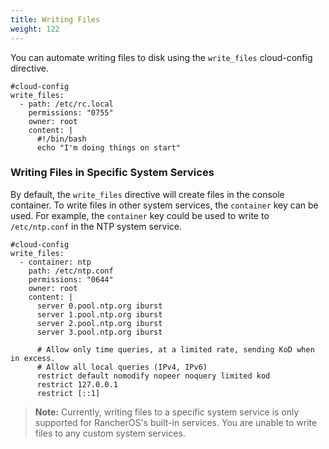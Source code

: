 ```yaml
---
title: Writing Files
weight: 122
---
```


You can automate writing files to disk using the `write_files` cloud-config directive.

```
#cloud-config
write_files:
  - path: /etc/rc.local
    permissions: "0755"
    owner: root
    content: |
      #!/bin/bash
      echo "I'm doing things on start"
```

### Writing Files in Specific System Services

By default, the `write_files` directive will create files in the console container. To write files in other system services, the `container` key can be used. For example, the `container` key could be used to write to `/etc/ntp.conf` in the NTP system service.

```
#cloud-config
write_files:
  - container: ntp
    path: /etc/ntp.conf
    permissions: "0644"
    owner: root
    content: |
      server 0.pool.ntp.org iburst
      server 1.pool.ntp.org iburst
      server 2.pool.ntp.org iburst
      server 3.pool.ntp.org iburst

      # Allow only time queries, at a limited rate, sending KoD when in excess.
      # Allow all local queries (IPv4, IPv6)
      restrict default nomodify nopeer noquery limited kod
      restrict 127.0.0.1
      restrict [::1]
```

> **Note:** Currently, writing files to a specific system service is only supported for RancherOS's built-in services. You are unable to write files to any custom system services. 

